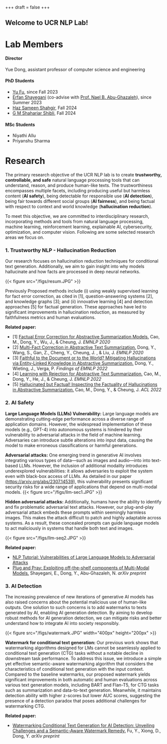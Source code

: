 +++
draft = false
+++

## Welcome to UCR NLP Lab! 


# Lab Members 

#### Director 
Yue Dong, assistant professor of computer science and engineering 

#### PhD Students 
- [Yu Fu](https://fyyfu.github.io/), since Fall 2023
- [Erfan Shayegani](https://erfanshayegani.github.io/) (co-advise with [Prof. Nael B. Abu-Ghazaleh](https://www.cs.ucr.edu/~nael/)), since Summer 2023
- [Haz Sameen Shahgir](https://github.com/Patchwork53),  Fall 2024
- [G M Shahariar Shibli](https://shahariar-shibli.github.io/), Fall 2024

#### MSc Students 
- Niyathi Allu 
- Priyanshu Sharma




# Research 

The primary research objective of the UCR NLP lab is to create **trustworthy, controllable, and safe** natural language processing tools that can understand, reason, and produce human-like texts. The trustworthiness encompasses multiple facets, including producing useful but harmless content (**AI safety**), being detectable for responsible use (**AI detection**), being fair towards different social groups (**AI fairness**), and being factual with respect to context and world knowledge (**hallucination reduction**). 

To meet this objective, we are committed to interdisciplinary research, incorporating methods and tools from natural language processing, machine learning, reinforcement learning, explainable AI, cybersecurity, optimization, and computer vision. Following are some selected research areas we focus on.



### 1. Trustworthy NLP - Hallucination Reduction 
Our research focuses on hallucination reduction techniques for conditional text generation. Additionally, we aim to gain insight into why models hallucinate and how facts are processed in deep neural networks. 

{{< figure src="/figs/resum.JPG" >}}

Previously Proposed methods include (i) using weakly supervised learning for fact error correction, as cited in [1], question-answering systems [2], and knowledge graphs [3]; and (ii) innovative learning [4] and detection approaches [5] for factual generation. These approaches have led to significant improvements in hallucination reduction, as measured by faithfulness metrics and human evaluations.


**Related paper:**
- [1] [Factual Error Correction for Abstractive Summarization Models.](https://aclanthology.org/2020.emnlp-main.506/)  Cao, M., Dong, Y., Wu, J., & Cheung, J.   *EMNLP 2020*
- [2] [Multi-Fact Correction in Abstractive Text Summarization.](https://aclanthology.org/2020.emnlp-main.749/) Dong, Y., Wang, S., Gan, Z., Cheng, Y., Cheung, J. , & Liu, J.  *EMNLP 2020*
- [3] [Faithful to the Document or to the World? Mitigating Hallucinations via Entity-Linked Knowledge in Abstractive Summarization.](https://aclanthology.org/2022.findings-emnlp.76/) Dong, Y.,  Wieting, J., Verga, P. *Findings of EMNLP 2022*
- [4] [Learning with Rejection for Abstractive Text Summarization.](https://aclanthology.org/2022.emnlp-main.663/) Cao, M., Dong, Y., He, J., & Cheung, J.  *EMNLP 2022*
- [5] [Hallucinated but Factual! Inspecting the Factuality of Hallucinations in Abstractive Summarization.](https://aclanthology.org/2022.acl-long.236/) Cao, M., Dong, Y., & Cheung, J.  *ACL 2022*



### 2. AI Safety

**Large Language Models (LLMs) Vulnerability:** Large language models are demonstrating cutting-edge performance across a diverse range of application domains. However, the widespread implementation of these models (e.g., GPT-4) into autonomous systems is hindered by their vulnerability to adversarial attacks in the field of machine learning. Adversaries can introduce subtle alterations into input data, causing the model to make erroneous classifications or harmful generations. 

**Adversarial attacks:** One emerging trend in generative AI involves integrating various types of data—such as images and audio—into into text-based LLMs. However, the inclusion of additional modality introduces underexplored vulnerabilities: it allows adversaries to exploit the system even with black-box access of LLMs. As detailed in our paper [(https://arxiv.org/abs/2307.14539)](https://arxiv.org/abs/2307.14539), this vulnerability presents significant security risks for a wide range of applications that depend on multi-modal models. 
{{< figure src="/figs/llm-sec1.JPG" >}}

**Hidden adversarial attacks:** Additionally, humans have the ability to identify and fix problematic adversarial text attacks. However, our plug-and-play adversarial attack embeds these prompts within seemingly harmless images. This makes the attack difficult to patch and highly adaptable across systems. As a result, these concealed prompts can guide language models to act maliciously in systems that handle both text and images. 

{{< figure src="/figs/llm-seq2.JPG" >}}

**Related paper:**
- [NLP Tutorial: Vulnerabilities of Large Language Models to Adversarial Attacks](https://llm-vulnerability.github.io/)
- [Plug and Pray: Exploiting off-the-shelf components of Multi-Modal Models.](https://arxiv.org/abs/2307.14539) Shayegani, E., Dong, Y., Abu-Ghazaleh, N. *arXiv preprint*



###  3. AI Detection 
The increasing prevalence of new iterations of generative AI models has also raised concerns about the potential malicious use of human-like outputs. One solution to such concerns is to add watermarks to texts generated by AI, enabling AI generation detection. By aiming to develop robust methods for AI generation detection, we can mitigate risks and better understand how to integrate AI into society responsibly.

{{< figure src="/figs/watermark.JPG" width="400px" height="200px"  >}}

**Watermark for conditional text generation:** Our previous work shows that watermarking algorithms designed for LMs cannot be seamlessly applied to conditional text generation (CTG) tasks without a notable decline in downstream task performance. To address this issue, we introduce a simple yet effective semantic-aware watermarking algorithm that considers the characteristics of conditional text generation with the input context. Compared to the baseline watermarks, our proposed watermark yields significant improvements in both automatic and human evaluations across various text generation models, including BART and Flan-T5, for CTG tasks such as summarization and data-to-text generation. Meanwhile, it maintains detection ability with higher z-scores but lower AUC scores, suggesting the presence of a detection paradox that poses additional challenges for watermarking CTG. 


**Related paper:**
- [Watermarking Conditional Text Generation for AI Detection: Unveiling Challenges and a Semantic-Aware Watermark Remedy.](https://arxiv.org/abs/2307.13808) 
 Fu, Y., Xiong, D., Dong, Y. *arXiv preprint*


